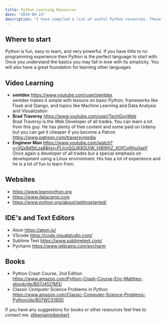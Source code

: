 ```yaml
---
title: Python Learning Resources
date: "2019-09-23"
description: "I have compiled a list of useful Python resources. These resources have been invaluable to me. <br/><a href='/Python%20/'>[Read More...]</a>"
---
```


## Where to start

Python is fun, easy to learn, and very powerful.  If you have little to no programming experience then Python is the perfect language to start with.  Once you understand the basics you may fall in love with its simplicity.  You will also have a great foundation for learning other languages. 

## Video Learning
- <strong>sentdex</strong> https://www.youtube.com/user/sentdex <br/> sentdex makes it simple with lessons on basic Python, frameworks like Flask and Django, and topics like Machine Learning and Data Analysis and Visualization
- <strong>Brad Traversy</strong> https://www.youtube.com/user/TechGuyWeb<br/>Brad Traversy is the Web Developer of all trades.  You can learn a lot from this guy.  He has plenty of free content and some paid on Udemy but you can get it cheaper if you become a Patron https://www.patreon.com/traversymedia
- <strong>Engineer Man</strong> https://www.youtube.com/watch?v=VQxBd5tLza8&list=PLlcnQQJK8SUjW_HiBWhZ_XOfCq9Hu0aeY<br> Once again a developer of all trades but a special emphasis on development using a Linux environment. His has a lot of experience and he is a lot of fun to learn from.

## Websites
- https://www.learnpython.org
- https://www.datacamp.com
- https://www.python.org/about/gettingstarted/

## IDE's and Text Editors
- Atom https://atom.io/
- VScode https://code.visualstudio.com/
- Sublime Text https://www.sublimetext.com/
- Pycharm https://www.jetbrains.com/pycharm

## Books
- Python Crash Course, 2nd Edition <br/>https://www.amazon.com/Python-Crash-Course-Eric-Matthes-ebook/dp/B07J4521M3/
- Classic Computer Science Problems in Python<br/>
https://www.amazon.com/Classic-Computer-Science-Problems-Python/dp/B07WC5185D

If you have any suggestions for books or other resources feel free to contact me. <a href='https://twitter.com/benjaminbenkert'>@benjaminbenkert</a> 
